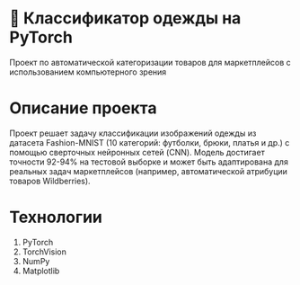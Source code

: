 # 👗 Классификатор одежды на PyTorch
Проект по автоматической категоризации товаров для маркетплейсов с использованием компьютерного зрения

# Описание проекта
Проект решает задачу классификации изображений одежды из датасета Fashion-MNIST (10 категорий: футболки, брюки, платья и др.) с помощью сверточных нейронных сетей (CNN). Модель достигает точности 92-94% на тестовой выборке и может быть адаптирована для реальных задач маркетплейсов (например, автоматической атрибуции товаров Wildberries).

# Технологии
1. PyTorch
2. TorchVision
3. NumPy
4. Matplotlib
